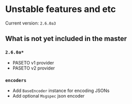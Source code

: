 # Unstable features and etc

Current version: `2.6.0a3`

## What is not yet included in the master


### `2.6.0a*`
- PASETO v1 provider
- PASETO v2 provider

### `encoders`
- Add `BaseEncoder` instance for encoding JSONs
- Add optional `Msgspec` json encoder